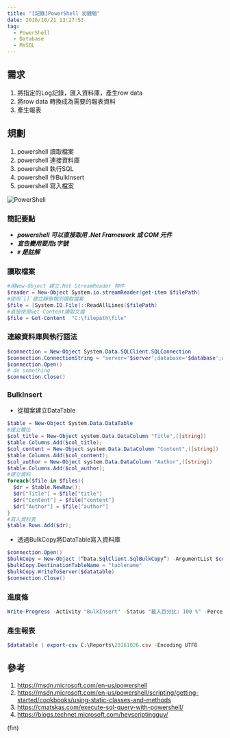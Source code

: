 ```yaml
---
title: "[記錄]PowerShell 初體驗"
date: 2016/10/21 13:27:53 
tag:
  - PowerShell
  - Database
  - MsSQL
---
```


## 需求

1. 將指定的Log記錄，匯入資料庫，產生row data
2. 將row data 轉換成為需要的報表資料
3. 產生報表

## 規劃

1. powershell 讀取檔案
2. powershell 連接資料庫
3. powershell 執行SQL
4. powershell 作BulkInsert
5. powershell 寫入檔案

![PowerShell](/images/2016/102216_095355_PM.jpg)

### 簡記要點

- ***powershell 可以直接取用 .Net Framework 或 COM 元件***
- ***宣告變用要用`$`字號***
- ***`#` 是註解***

### 讀取檔案

```powershell
#用New-Object 建立.Net StreamReader 物件
$reader = New-Object System.io.streamReader(get-item $filePath)
#使用`[]`建立靜態類別讀取檔案
$file = [System.IO.File]::ReadAllLines($filePath)  
#直接使用Get-Content讀取文檔
$file = Get-Content  "C:\filepath\file"
```

### 連線資料庫與執行語法

```powershell
$connection = New-Object System.Data.SQLClient.SQLConnection
$connection.ConnectionString = "server='$server';database='$database';uid='$user'; pwd='$pwd';Integrated Security=False;"
$connection.Open()
# do something
$connection.Close()
```

### BulkInsert

- 從檔案建立DataTable

```powershell
$table = New-Object System.Data.DataTable
#建立欄位
$col_title = New-Object system.Data.DataColumn "Title",([string])
$table.Columns.Add($col_title);
$col_content = New-Object system.Data.DataColumn "Content",([string])
$table.Columns.Add($col_content);
$col_author = New-Object system.Data.DataColumn "Author",([string])
$table.Columns.Add($col_author);
#建立資料
foreach($file in $files){
  $dr = $table.NewRow();
  $dr["Title"] = $file["title"]
  $dr["Content"] = $file["content"]
  $dr["Author"] = $file["author"]
}
#寫入資料表
$table.Rows.Add($dr);
```

- 透過BulkCopy將DataTable寫入資料庫

```powershell
$connection.Open()
$bulkCopy = New-Object (“Data.SqlClient.SqlBulkCopy”) -ArgumentList $connection
$bulkCopy.DestinationTableName = "tablename"
$bulkCopy.WriteToServer($datatable)
$connection.Close()
```

### 進度條

```powershell
Write-Progress -Activity "BulkInsert" -Status "載入百分比: 100 %" -PercentComplete 100;
```

### 產生報表

```powershell
$datatable | export-csv C:\Reports\20161026.csv -Encoding UTF8
```

## 參考

1. <https://msdn.microsoft.com/en-us/powershell>
2. <https://msdn.microsoft.com/en-us/powershell/scripting/getting-started/cookbooks/using-static-classes-and-methods>
3. <https://cmatskas.com/execute-sql-query-with-powershell/>
4. <https://blogs.technet.microsoft.com/heyscriptingguy/>

(fin)
